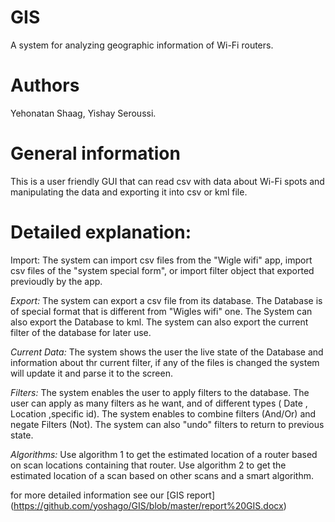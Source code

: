# GIS
A system for analyzing geographic information of Wi-Fi routers.

# Authors
Yehonatan Shaag, Yishay Seroussi.

# General information
This is a user friendly GUI that can read csv with data about Wi-Fi spots and manipulating the data and exporting it into csv or kml file.

# Detailed explanation:
Import: The system can import csv files from the "Wigle wifi" app, import csv files of the "system special form", or import filter object that exported previoudly by the app.

*Export:*
The system can export a csv file from its database. The Database is of special format that is different from "Wigles wifi" one. The System can also export the Database to kml. The system can also export the current filter of the database for later use.

*Current Data:*
The system shows the user the live state of the Database and information about thr current filter, if any of the files is changed the system will update it and parse it to the screen.

*Filters:* The system enables the user to apply filters to the database. The user can apply as many filters as he want, and of different types ( Date , Location ,specific id). The system enables to combine filters (And/Or) and negate Filters (Not). The system can also "undo" filters to return to previous state.

*Algorithms:* Use algorithm 1 to get the estimated location of a router based on scan locations containing that router. Use algorithm 2 to get the estimated location of a scan based on other scans and a smart algorithm.

for more detailed information see our [GIS report] (https://github.com/yoshago/GIS/blob/master/report%20GIS.docx)
